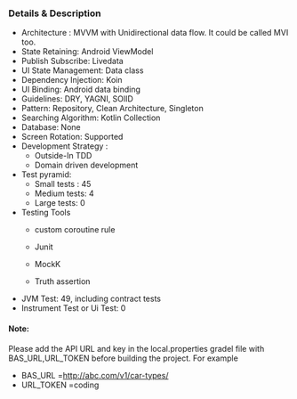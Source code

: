 ### Details & Description
 - Architecture : MVVM with Unidirectional data flow. It could be called MVI too.
 - State Retaining: Android ViewModel
 - Publish Subscribe: Livedata
 - UI State Management: Data class
 - Dependency Injection: Koin
 - UI Binding: Android data binding
 - Guidelines: DRY, YAGNI, SOlID
 - Pattern: Repository, Clean Architecture, Singleton
 - Searching Algorithm: Kotlin Collection 
 - Database: None
 - Screen Rotation: Supported
 - Development Strategy :
     - Outside-In TDD
     - Domain driven development
 - Test pyramid:
     - Small tests : 45
     - Medium tests: 4
     - Large tests: 0
 - Testing Tools
     - custom coroutine rule
     - Junit

     - MockK
     - Truth assertion
 - JVM Test: 49, including contract tests
 - Instrument Test or Ui Test: 0
 
#### Note: 
Please add the API URL and key in the local.properties gradel file with BAS_URL,URL_TOKEN before building the project. For example

  - BAS_URL =http://abc.com/v1/car-types/
  - URL_TOKEN =coding
     
